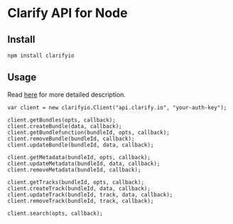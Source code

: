 Clarify API for Node
========================

Install
------------------------

```
npm install clarifyio
```

Usage
------------------------

Read [here](https://api.clarify.io/docs) for more detailed description.

```
var client = new clarifyio.Client("api.clarify.io", "your-auth-key");

client.getBundles(opts, callback);
client.createBundle(data, callback);
client.getBundlefunction(bundleId, opts, callback);
client.removeBundle(bundleId, callback);
client.updateBundle(bundleId, data, callback);

client.getMetadata(bundleId, opts, callback);
client.updateMetadata(bundleId, data, callback);
client.removeMetadata(bundleId, callback);

client.getTracks(bundleId, opts, callback);
client.createTrack(bundleId, data, callback);
client.updateTrack(bundleId, track, data, callback);
client.removeTrack(bundleId, track, callback);

client.search(opts, callback);

```
